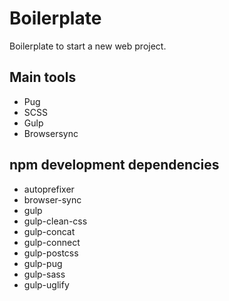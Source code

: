 # Boilerplate

Boilerplate to start a new web project.

## Main tools
* Pug
* SCSS
* Gulp
* Browsersync

## npm development dependencies
* autoprefixer
* browser-sync
* gulp
* gulp-clean-css
* gulp-concat
* gulp-connect
* gulp-postcss
* gulp-pug
* gulp-sass
* gulp-uglify